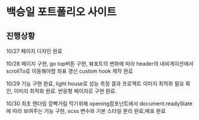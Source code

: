 # 백승일 포트폴리오 사이트

## 진행상황

10/27 페이지 디자인 완료

10/28 페이지 구현, go top버튼 구현, 뷰포트의 변화에 따라 header의 네비게이션에서 scrollTo로 이동해야할 좌표 갱신 custom hook 제작 완료

10/29 기능 구현 완료, light house로 성능 측정 결과 프로젝트 이미지 최적화 필요 확인, 이미지 최적화 완료. 반응형 페이지로 구현 완료.

10/30 최초 랜더링 깜빡거림 막기위해 opening컴포넌트에서 document.readyState에 따라 보여주는 기능 구현, scss 변수와 기본 스타일 분리 완료,배포 완료
